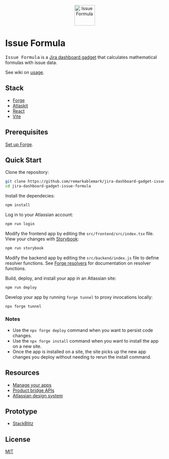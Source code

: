 <p align="center">
  <img src="https://raw.githubusercontent.com/remarkablemark/jira-dashboard-gadget-issue-formula/master/icon.svg" alt="Issue Formula" width="65">
</p>

# Issue Formula

<kbd>Issue Formula</kbd> is a [Jira dashboard gadget](https://developer.atlassian.com/platform/forge/manifest-reference/modules/jira-dashboard-gadget/) that calculates mathematical formulas with issue data.

See wiki on [usage](https://github.com/remarkablemark/jira-dashboard-gadget-issue-formula/wiki/Usage).

## Stack

- [Forge](https://developer.atlassian.com/cloud/confluence/forge/)
- [Atlaskit](https://atlassian.design/components)
- [React](https://react.dev/)
- [Vite](https://vitejs.dev/)

## Prerequisites

[Set up Forge](https://developer.atlassian.com/platform/forge/set-up-forge/).

## Quick Start

Clone the repository:

```sh
git clone https://github.com/remarkablemark/jira-dashboard-gadget-issue-formula.git
cd jira-dashboard-gadget-issue-formula
```

Install the dependecies:

```sh
npm install
```

Log in to your Atlassian account:

```sh
npm run login
```

Modify the frontend app by editing the `src/frontend/src/index.tsx` file. View your changes with [Storybook](https://storybook.js.org/):

```sh
npm run storybook
```

Modify the backend app by editing the `src/backend/index.js` file to define resolver functions. See [Forge resolvers](https://developer.atlassian.com/platform/forge/runtime-reference/custom-ui-resolver/) for documentation on resolver functions.

Build, deploy, and install your app in an Atlassian site:

```sh
npm run deploy
```

Develop your app by running `forge tunnel` to proxy invocations locally:

```sh
npx forge tunnel
```

### Notes

- Use the `npx forge deploy` command when you want to persist code changes.
- Use the `npx forge install` command when you want to install the app on a new site.
- Once the app is installed on a site, the site picks up the new app changes you deploy without needing to rerun the install command.

## Resources

- [Manage your apps](https://developer.atlassian.com/platform/forge/manage-your-apps/)
- [Product bridge APIs](https://developer.atlassian.com/platform/forge/apis-reference/ui-api-bridge/bridge/)
- [Atlassian design system](https://atlassian.design/components)

## Prototype

- [StackBlitz](https://stackblitz.com/edit/issue-formula)

## License

[MIT](LICENSE)
